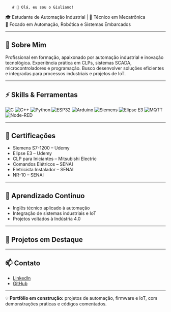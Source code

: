        # 👋 Olá, eu sou o Giuliano!

🎓 Estudante de Automação Industrial | 🔧 Técnico em Mecatrônica  
🚀 Focado em Automação, Robótica e Sistemas Embarcados  

---

## 🧠 Sobre Mim

Profissional em formação, apaixonado por automação industrial e inovação tecnológica. Experiência prática em CLPs, sistemas SCADA, microcontroladores e programação. Busco desenvolver soluções eficientes e integradas para processos industriais e projetos de IoT.  

---

## ⚡ Skills & Ferramentas

![C](https://img.shields.io/badge/C-%2300599C.svg?style=for-the-badge&logo=c&logoColor=white)
![C++](https://img.shields.io/badge/C++-%2300599C.svg?style=for-the-badge&logo=c%2B%2B&logoColor=white)
![Python](https://img.shields.io/badge/Python-%2314354C.svg?style=for-the-badge&logo=python&logoColor=white)
![ESP32](https://img.shields.io/badge/ESP32-%23FF6F00.svg?style=for-the-badge)
![Arduino](https://img.shields.io/badge/Arduino-%2300999C.svg?style=for-the-badge&logo=arduino&logoColor=white)
![Siemens](https://img.shields.io/badge/Siemens-%2300AEEF.svg?style=for-the-badge)
![Elipse E3](https://img.shields.io/badge/Elipse%20E3-%230080C0.svg?style=for-the-badge)
![MQTT](https://img.shields.io/badge/MQTT-%23FF6F00.svg?style=for-the-badge)
![Node-RED](https://img.shields.io/badge/Node--RED-%23E23237.svg?style=for-the-badge)

---

## 📜 Certificações

- Siemens S7-1200 – Udemy  
- Elipse E3 – Udemy  
- CLP para Iniciantes – Mitsubishi Electric  
- Comandos Elétricos – SENAI  
- Eletricista Instalador – SENAI  
- NR-10 – SENAI  

---

## 🌱 Aprendizado Contínuo

- Inglês técnico aplicado à automação  
- Integração de sistemas industriais e IoT  
- Projetos voltados à Indústria 4.0  

---

## 📂 Projetos em Destaque

---

## 📫 Contato

- [LinkedIn](https://www.linkedin.com/in/giuliano-barone-6a3a67249)  
- [GitHub](https://github.com/Giuliano1127)  

---

💡 **Portfólio em construção:** projetos de automação, firmware e IoT, com demonstrações práticas e códigos comentados.
